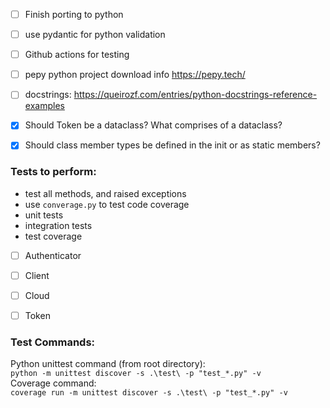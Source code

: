 - [ ] Finish porting to python
- [ ] use pydantic for python validation
- [ ] Github actions for testing
- [ ] pepy python project download info https://pepy.tech/
- [ ] docstrings: https://queirozf.com/entries/python-docstrings-reference-examples
- [x] Should Token be a dataclass? What comprises of a dataclass?
- [x] Should class member types be defined in the init or as static members?


### Tests to perform:
- test all methods, and raised exceptions
- use `converage.py` to test code coverage
- unit tests
- integration tests
- test coverage

-[ ] Authenticator
-[ ] Client
-[ ] Cloud
-[ ] Token


### Test Commands:
Python unittest command (from root directory):<br>
`python -m unittest discover -s .\test\ -p "test_*.py" -v`<br>
Coverage command:<br>
`coverage run -m unittest discover -s .\test\ -p "test_*.py" -v`